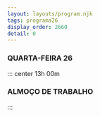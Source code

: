 ```yaml
---
layout: layouts/program.njk
tags: programa26
display_order: 2660
detail: 0
---
```

### QUARTA-FEIRA 26  

::: center
13h 00m   

### ALMOÇO DE TRABALHO
:::